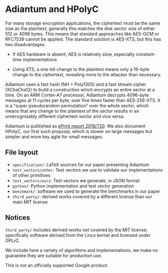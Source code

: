# Adiantum and HPolyC

For many storage encryption applications, the ciphertext must be the same size
as the plaintext; generally this matches the disk sector size of either 512 or
4096 bytes. This means that standard approaches like AES-GCM or RFC7539 cannot
be applied. The standard solution is AES-XTS, but this has two disadvantages:

- If AES hardware is absent, AES is relatively slow, especially constant-time
implementations

- Using XTS, a one-bit change to the plaintext means only a 16-byte change to
the ciphertext, revealing more to the attacker than necessary.

Adiantum uses a fast hash (NH + Poly1305) and a fast stream cipher (XChaCha12)
to build a construction which encrypts an entire sector at a time. On an ARM
Cortex-A7 processor, Adiantum decrypts 4096-byte messages at 11 cycles per byte,
over five times faster than AES-256-XTS. It is a "super pseudorandom
permutation" over the whole sector, which means that any change to the plaintext
of the sector results in an unrecognizably different ciphertext sector and vice
versa.

Adiantum is published as [ePrint report
2018/720](https://eprint.iacr.org/2018/720). We also document HPolyC, our first
such proposal, which is slower on large messages but simpler and more key agile
for small messages.

## File layout

* `specification/`: LaTeX sources for our paper presenting Adiantum
* `test_vectors/other`: Test vectors we use to validate our implementations
of other primitives
* `test_vectors/ours`: Test vectors we generate, in JSON format
* `python/`: Python implementation and test vector generation
* `benchmark/`: software we used to generate the benchmarks in our paper
* `third_party/`: derived works covered by a different license than our
main MIT license

## Notices

`third_party/` includes derived works not covered by the MIT license;
specifically software derived from the Linux kernel and licensed under GPLv2.

We include here a variety of algorithms and implementations; we make no
guarantee they are suitable for production use.

This is not an officially supported Google product.
